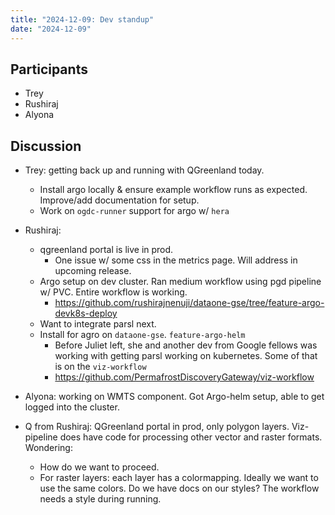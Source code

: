 ```yaml
---
title: "2024-12-09: Dev standup"
date: "2024-12-09"
---
```


## Participants

* Trey
* Rushiraj
* Alyona


## Discussion

* Trey: getting back up and running with QGreenland today.
    * Install argo locally & ensure example workflow runs as expected. Improve/add documentation for setup.
    * Work on `ogdc-runner` support for argo w/ `hera`

* Rushiraj:
    * qgreenland portal is live in prod.
        * One issue w/ some css in the metrics page. Will address in upcoming release.
    * Argo setup on dev cluster. Ran medium workflow using pgd pipeline w/ PVC. Entire workflow is working.
        * https://github.com/rushirajnenuji/dataone-gse/tree/feature-argo-devk8s-deploy
    * Want to integrate parsl next.
    * Install for agro on `dataone-gse`. `feature-argo-helm`
        * Before Juliet left, she and another dev from Google fellows was working with getting parsl working on kubernetes. Some of that is on the `viz-workflow`
        * https://github.com/PermafrostDiscoveryGateway/viz-workflow

* Alyona: working on WMTS component. Got Argo-helm setup, able to get logged into the cluster.

* Q from Rushiraj: QGreenland portal in prod, only polygon layers. Viz-pipeline does have code for processing other vector and raster formats. Wondering:
    * How do we want to proceed.
    * For raster layers: each layer has a colormapping. Ideally we want to use the same colors. Do we have docs on our styles? The workflow needs a style during running.
